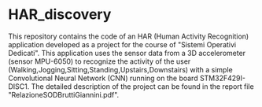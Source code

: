# HAR_discovery
This repository contains the code of an HAR (Human Activity Recognition) application developed as a project for the course of "Sistemi Operativi Dedicati". 
This application uses the sensor data from a 3D accelerometer (sensor MPU-6050) to recognize the activity of the user (Walking,Jogging,Sitting,Standing,Upstairs,Downstairs) with a simple Convolutional Neural Network (CNN) running on the board STM32F429I-DISC1.
The detailed description of the project can be found in the report file "RelazioneSODBruttiGiannini.pdf".
